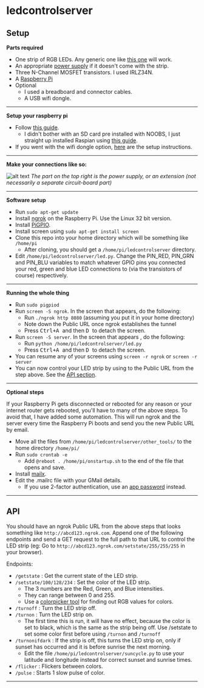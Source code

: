 ledcontrolserver
===================


Setup
-------------
**Parts required**

- One strip of RGB LEDs. Any generic one like [this one][amazon_led] will work.
- An appropriate [power supply][power_supply] if it doesn't come with the strip.
- Three N-Channel MOSFET transistors. I used IRLZ34N.
- A [Raspberry Pi][rpi]
- Optional
  * I used a breadboard and connector cables.
  * A USB wifi dongle.

---------

**Setup your raspberry pi**

- Follow [this guide][rpi_setup].
  - I didn't bother with an SD card pre installed with NOOBS, I just straight up installed Raspian using [this guide][rpi_images].
- If you went with the wifi dongle option, [here][rpi_wifi] are the setup instructions.

-------

**Make your connections like so:**

![alt text][circuit]
*The part on the top right is the power supply, or an extension (not necessarily a separate circuit-board part)*

---------

**Software setup**

- Run `sudo apt-get update`
- Install [ngrok][ngrok] on the Raspberry Pi. Use the Linux 32 bit version. 
- Install [PiGPIO][pigpio].
- Install screen using `sudo apt-get install screen`
- Clone this repo into your home directory which will be something like `/home/pi`
    - After cloning, you should get a `/home/pi/ledcontrolserver` directory.
- Edit `/home/pi/ledcontrolserver/led.py`. Change the PIN_RED, PIN_GRN and PIN_BLU variables to match whatever GPIO pins you connected your red, green and blue LED connections to (via the transistors of course) respectively.  

-------

**Running the whole thing**

- Run `sudo pigpiod`
- Run `screen -S ngrok`. In the screen that appears, do the following:
    - Run `./ngrok http 8080` (assuming you put it in your home directory)
    - Note down the Public URL once ngrok establishes the tunnel
    - Press <kbd>Ctrl+A </kbd> and then <kbd> D </kbd> to detach the screen.
- Run `screen -S server`. In the screen that appears , do the following:
    - Run `python /home/pi/ledcontrolserver/led.py`
    - Press <kbd>Ctrl+A </kbd> and then <kbd> D </kbd> to detach the screen.
- You can resume any of your screens using `screen -r ngrok` or `screen -r server` 
- You can now control your LED strip by using to the Public URL from the step above. See the [API section](#API).

-----

**Optional steps**

If your Raspberry Pi gets disconnected or rebooted for any reason or your internet router gets rebooted, you'll have to many of the above steps. To avoid that, I have added some automation. This will run ngrok and the server every time the Raspberry Pi boots and send you the new Public URL by email.

- Move all the files from `/home/pi/ledcontrolserver/other_tools/` to the home directory `/home/pi/`
- Run `sudo crontab -e`
    - Add `@reboot . /home/pi/onstartup.sh` to the end of the file that opens and save.
- Install [mailx][mailx]. 
- Edit the .mailrc file with your GMail details. 
   - If you use 2-factor authentication, use an [app password][gmail] instead.

-------

API
-------

You should have an ngrok Public URL from the above steps that looks something like `http://abcd123.ngrok.com`. Append one of the following endpoints and send a GET request to the full path to that URL to control the LED strip (eg: Go to `http://abcd123.ngrok.com/setstate/255/255/255` in your browser).

Endpoints:

- `/getstate` : Get the current state of the LED strip.
- `/setstate/100/128/234` : Set the color of the LED strip.
    - The 3 numbers are the Red, Green, and Blue intensities.
    - They can range between 0 and 255.
    - Use a [colorpicker tool][colorpicker] for finding out RGB values for colors.
- `/turnoff` :  Turn the LED strip off.
- `/turnon` : Turn the LED strip on.
    - The first time this is run, it will have no effect, because the color is set to black, which is the same as the strip being off. Use /setstate to set some color first before using `/turnon` and `/turnoff`
- `/turnonifdark` : If the strip is off, this turns the LED strip on, only if sunset has occurred and it is before sunrise the next morning. 
    - Edit the file `/home/pi/ledcontrolserver/suncycle.py` to use your latitude and longitude instead for correct sunset and sunrise times.
- `/flicker` : Flickers between colors.
- `/pulse` : Starts 1 slow pulse of color.

--------

[amazon_led]: https://www.amazon.com/SUPERNIGHT-5-Meter-Waterproof-Flexible-Changing/dp/B00ASHQQKI/ref=sr_1_4?ie=UTF8&qid=1472447350&sr=8-4&keywords=rgb+led+strip
[circuit]: https://dl.dropboxusercontent.com/u/33923910/raspi_rgb_led.png 
[rpi]: https://www.raspberrypi.org/products/raspberry-pi-3-model-b/
[power_supply]: https://www.youtube.com/watch?v=bTRLt-fzTwg#t=07m03s
[rpi_setup]: https://www.raspberrypi.org/documentation/setup/
[rpi_images]: https://www.raspberrypi.org/documentation/installation/installing-images/
[rpi_wifi]: https://www.raspberrypi.org/documentation/configuration/wireless/wireless-cli.md
[ngrok]: https://ngrok.com/download
[mailx]: http://www.thelinuxtips.com/2011/09/sending-email-via-gmail-in-linux/
[gmail]: https://support.google.com/accounts/answer/185833?hl=en
[pigpio]: https://www.raspberrypi.org/forums/viewtopic.php?p=486959
[colorpicker]: http://www.colorpicker.com